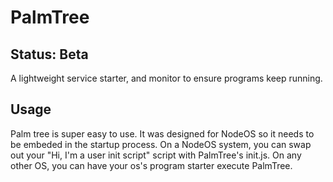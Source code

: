 # PalmTree
## Status: Beta
A lightweight service starter, and monitor to ensure programs keep running.

## Usage
Palm tree is super easy to use. It was designed for NodeOS so it needs to be embeded in the startup process. On a NodeOS system, you can swap out your "Hi, I'm a user init script" script with PalmTree's init.js. On any other OS, you can have your os's program starter execute PalmTree.
